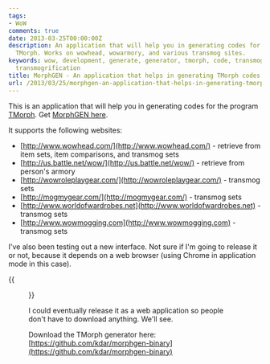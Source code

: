 ```yaml
---
tags:
- WoW
comments: true
date: 2013-03-25T00:00:00Z
description: An application that will help you in generating codes for the program
  TMorph. Works on wowhead, wowarmory, and various transmog sites.
keywords: wow, development, generate, generator, tmorph, code, transmog, transmogrify,
  transmogrification
title: MorphGEN - An application that helps in generating TMorph codes for WoW
url: /2013/03/25/morphgen-an-application-that-helps-in-generating-tmorph-codes-for-wow/
---
```


This is an application that will help you in generating codes for the program [TMorph](http://www.ownedcore.com/forums/world-of-warcraft/world-of-warcraft-bots-programs/375925-tmorph-64-bit-morpher-panda-support.html). Get [MorphGEN here](https://github.com/kdar/morphgen-binary).

It supports the following websites:

  + [http://www.wowhead.com/](http://www.wowhead.com/) - retrieve from item sets, item comparisons, and transmog sets
  + [http://us.battle.net/wow/](http://us.battle.net/wow/) - retrieve from person's armory
  + [http://wowroleplaygear.com/](http://wowroleplaygear.com/) - transmog sets
  + [http://mogmygear.com/](http://mogmygear.com/) - transmog sets
  + [http://www.worldofwardrobes.net](http://www.worldofwardrobes.net) - transmog sets
  + [http://www.wowmogging.com](http://www.wowmogging.com) - transmog sets

I've also been testing out a new interface. Not sure if I'm going to release it or not, because it depends on a web browser (using Chrome in application mode in this case).

{{<figure src="{{ .Site.BaseURL }}/images/morphgen2.png" title="morphgen2">}}

I could eventually release it as a web application so people don't have to download anything. We'll see.


Download the TMorph generator here: [https://github.com/kdar/morphgen-binary](https://github.com/kdar/morphgen-binary)
